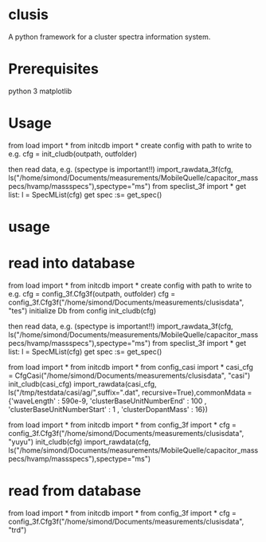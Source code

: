 # clusis
A python framework for a cluster spectra information system.

# Prerequisites
python 3
matplotlib

# Usage

from load import *
from initcdb import *
create config with path to write to
e.g. cfg = init_cludb(outpath, outfolder)

then read data, e.g.
(spectype is important!!)
import_rawdata_3f(cfg, ls("/home/simond/Documents/measurements/MobileQuelle/capacitor_masspecs/hvamp/massspecs"),spectype="ms")
from speclist_3f import *
get list: l = SpecMList(cfg)
 get spec :s= get_spec()

# usage

# read into database

from load import *
from initcdb import *
create config with path to write to
e.g. cfg = config_3f.Cfg3f(outpath, outfolder)
cfg = config_3f.Cfg3f("/home/simond/Documents/measurements/clusisdata", "tes")
initialize Db from config
init_cludb(cfg)



then read data, e.g.
(spectype is important!!)
import_rawdata_3f(cfg, ls("/home/simond/Documents/measurements/MobileQuelle/capacitor_masspecs/hvamp/massspecs"),spectype="ms")
from speclist_3f import *
get list: l = SpecMList(cfg)
 get spec :s= get_spec()


from load import *
from initcdb import *
from config_casi import *
casi_cfg = CfgCasi("/home/simond/Documents/measurements/clusisdata", "casi")
init_cludb(casi_cfg)
import_rawdata(casi_cfg, ls("/tmp/testdata/casi/ag/",suffix=".dat", recursive=True),commonMdata = {'waveLength' : 590e-9, 'clusterBaseUnitNumberEnd' : 100 , 'clusterBaseUnitNumberStart' : 1 , 'clusterDopantMass' : 16})




from load import *
from initcdb import *
from config_3f import *
cfg = config_3f.Cfg3f("/home/simond/Documents/measurements/clusisdata", "yuyu")
init_cludb(cfg)
import_rawdata(cfg, ls("/home/simond/Documents/measurements/MobileQuelle/capacitor_masspecs/hvamp/massspecs"),spectype="ms")






# read from database
from load import *
from initcdb import *
from config_3f import *
cfg = config_3f.Cfg3f("/home/simond/Documents/measurements/clusisdata", "trd")
